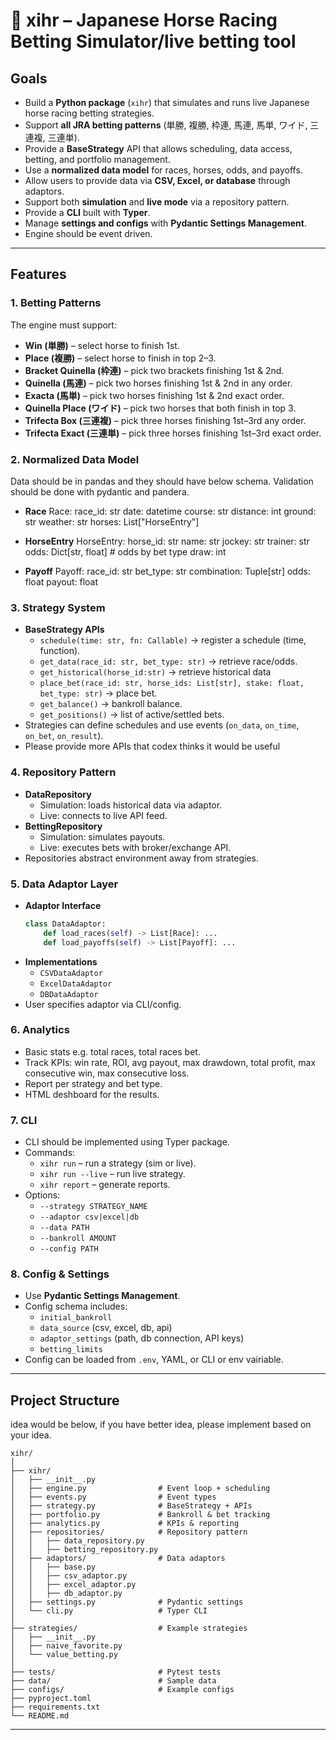 # 🏇 xihr – Japanese Horse Racing Betting Simulator/live betting tool

## Goals
- Build a **Python package** (`xihr`) that simulates and runs live Japanese horse racing betting strategies.  
- Support **all JRA betting patterns** (単勝, 複勝, 枠連, 馬連, 馬単, ワイド, 三連複, 三連単).  
- Provide a **BaseStrategy** API that allows scheduling, data access, betting, and portfolio management.  
- Use a **normalized data model** for races, horses, odds, and payoffs.  
- Allow users to provide data via **CSV, Excel, or database** through adaptors.  
- Support both **simulation** and **live mode** via a repository pattern.  
- Provide a **CLI** built with **Typer**.  
- Manage **settings and configs** with **Pydantic Settings Management**.
- Engine should be event driven.

---

## Features

### 1. Betting Patterns
The engine must support:  
- **Win (単勝)** – select horse to finish 1st.  
- **Place (複勝)** – select horse to finish in top 2–3.  
- **Bracket Quinella (枠連)** – pick two brackets finishing 1st & 2nd.  
- **Quinella (馬連)** – pick two horses finishing 1st & 2nd in any order.  
- **Exacta (馬単)** – pick two horses finishing 1st & 2nd exact order.  
- **Quinella Place (ワイド)** – pick two horses that both finish in top 3.  
- **Trifecta Box (三連複)** – pick three horses finishing 1st–3rd any order.  
- **Trifecta Exact (三連単)** – pick three horses finishing 1st–3rd exact order.  

### 2. Normalized Data Model
Data should be in pandas and they should have below schema. Validation should be done with pydantic and pandera.
- **Race**
  Race:
      race_id: str
      date: datetime
      course: str
      distance: int
      ground: str
      weather: str
      horses: List["HorseEntry"]
  
- **HorseEntry**
  HorseEntry:
      horse_id: str
      name: str
      jockey: str
      trainer: str
      odds: Dict[str, float]   # odds by bet type
      draw: int
  
- **Payoff**
  Payoff:
      race_id: str
      bet_type: str
      combination: Tuple[str]
      odds: float
      payout: float

### 3. Strategy System
- **BaseStrategy APIs**
  - `schedule(time: str, fn: Callable)` → register a schedule (time, function).  
  - `get_data(race_id: str, bet_type: str)` → retrieve race/odds.  
  - `get_historical(horse_id:str)` -> retrieve historical data
  - `place_bet(race_id: str, horse_ids: List[str], stake: float, bet_type: str)` → place bet.  
  - `get_balance()` → bankroll balance.  
  - `get_positions()` → list of active/settled bets.  
- Strategies can define schedules and use events (`on_data`, `on_time`, `on_bet`, `on_result`).  
- Please provide more APIs that codex thinks it would be useful

### 4. Repository Pattern
- **DataRepository**
  - Simulation: loads historical data via adaptor.  
  - Live: connects to live API feed.  
- **BettingRepository**
  - Simulation: simulates payouts.  
  - Live: executes bets with broker/exchange API.  
- Repositories abstract environment away from strategies.  

### 5. Data Adaptor Layer
- **Adaptor Interface**
  ```python
  class DataAdaptor:
      def load_races(self) -> List[Race]: ...
      def load_payoffs(self) -> List[Payoff]: ...
  ```
- **Implementations**
  - `CSVDataAdaptor`  
  - `ExcelDataAdaptor`  
  - `DBDataAdaptor`  
- User specifies adaptor via CLI/config.  

### 6. Analytics
- Basic stats e.g. total races, total races bet.
- Track KPIs: win rate, ROI, avg payout, max drawdown, total profit, max consecutive win, max consecutive loss.
- Report per strategy and bet type.  
- HTML deshboard for the results.  

### 7. CLI 
- CLI should be implemented using Typer package.
- Commands:  
  - `xihr run` – run a strategy (sim or live).  
  - `xihr run --live` – run live strategy.  
  - `xihr report` – generate reports.  
- Options:  
  - `--strategy STRATEGY_NAME`  
  - `--adaptor csv|excel|db`  
  - `--data PATH`  
  - `--bankroll AMOUNT`  
  - `--config PATH`  

### 8. Config & Settings
- Use **Pydantic Settings Management**.  
- Config schema includes:  
  - `initial_bankroll`  
  - `data_source` (csv, excel, db, api)  
  - `adaptor_settings` (path, db connection, API keys)  
  - `betting_limits`  
- Config can be loaded from `.env`, YAML, or CLI or env vairiable. 

---

## Project Structure
idea would be below, if you have better idea, please implement based on your idea.
```
xihr/
│
├── xihr/
│   ├── __init__.py
│   ├── engine.py                # Event loop + scheduling
│   ├── events.py                # Event types
│   ├── strategy.py              # BaseStrategy + APIs
│   ├── portfolio.py             # Bankroll & bet tracking
│   ├── analytics.py             # KPIs & reporting
│   ├── repositories/            # Repository pattern
│   │   ├── data_repository.py
│   │   ├── betting_repository.py
│   ├── adaptors/                # Data adaptors
│   │   ├── base.py
│   │   ├── csv_adaptor.py
│   │   ├── excel_adaptor.py
│   │   ├── db_adaptor.py
│   ├── settings.py              # Pydantic settings
│   └── cli.py                   # Typer CLI
│
├── strategies/                  # Example strategies
│   ├── __init__.py
│   ├── naive_favorite.py
│   └── value_betting.py
│
├── tests/                       # Pytest tests
├── data/                        # Sample data
├── configs/                     # Example configs
├── pyproject.toml
├── requirements.txt
└── README.md
```

---




